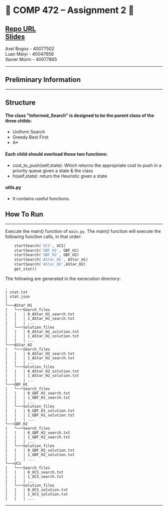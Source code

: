 # :beers: COMP 472 – Assignment 2 :tiger:

[Repo URL](https://github.com/AxelBogos/COMP472_A2) <br>
[Slides](https://docs.google.com/presentation/d/1lqt1E7gqXGl-2iToj_xRPEbHrbQZdWQsohK2AqTP_vI/edit?usp=sharing)<br>
---

Axel Bogos - 40077502 <br>
Luan Meiyi - 40047658 <br>
Xavier Morin - 40077865

---

## Preliminary Information


---
## Structure
#### The class "Informed_Search" is designed to be the parent class of the three childs:
* Uniform Search
* Greedy Best First
* A*
  
#### Each child should overload those two functions:
* cost_to_push(self,state):
  Which returns the appropriate cost to push in a priority queue given a state & the class
* h(self,state):
  return the Heuristic given a state

#### utils.py
 * It contains useful functions.
## How To Run 
---
Execute the main() function of ```main.py```. The main() function will execute the following function calls, in that order: 
```python
    startSearch('UCS', UCS)
    startSearch('GBF_H1', GBF_H1)
    startSearch('GBF_H2', GBF_H2)
    startSearch('AStar_H1', AStar_H1)
    startSearch('AStar_H2',AStar_H2)
    get_stat()
```
The following are generated in the excecution directory: 
```
.
| stat.txt
| stat.json
│
└───AStar_H1
|   └───Search_files
|   |   | 0_AStar_H1_search.txt
|   |   | 1_AStar_H1_search.txt
|   |   | ...
│   └───Solution_files
|   |   | 0_AStar_H1_solution.txt
|   |   | 1_AStar_H1_solution.txt
|   |   | ...
└───AStar_H2
|   └───Search_files
|   |   | 0_AStar_H2_search.txt
|   |   | 1_AStar_H2_search.txt
|   |   | ...
│   └───Solution_files
|   |   | 0_AStar_H2_solution.txt
|   |   | 1_AStar_H2_solution.txt
|   |   | ...
└───GBF_H1
|   └───Search_files
|   |   | 0_GBF_H1_search.txt
|   |   | 1_GBF_H1_search.txt
|   |   | ...
│   └───Solution_files
|   |   | 0_GBF_H1_solution.txt
|   |   | 1_GBF_H1_solution.txt
|   |   | ...
└───GBF_H2
|   └───Search_files
|   |   | 0_GBF_H2_search.txt
|   |   | 1_GBF_H2_search.txt
|   |   | ...
│   └───Solution_files
|   |   | 0_GBF_H2_solution.txt
|   |   | 1_GBF_H2_solution.txt
|   |   | ...
└───UCS
|   └───Search_files
|   |   | 0_UCS_search.txt
|   |   | 1_UCS_search.txt
|   |   | ...
│   └───Solution_files
|   |   | 0_UCS_solution.txt
|   |   | 1_UCS_solution.txt
|   |   | ...
```
---
